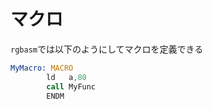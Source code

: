 # マクロ

`rgbasm`では以下のようにしてマクロを定義できる

```asm
MyMacro: MACRO
        ld   a,80
        call MyFunc
        ENDM
```

